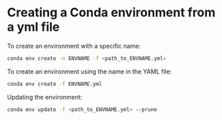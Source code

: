 # Creating a Conda environment from a yml file

To create an environment with a specific name:

```bash
conda env create -n ENVNAME -f <path_to_ENVNAME.yml>
```

To create an environment using the name in the YAML file:

```bash
conda env create -f ENVNAME.yml
```

Updating the environment:

```bash
conda env update -f <path_to_ENVNAME.yml> --prune
```
